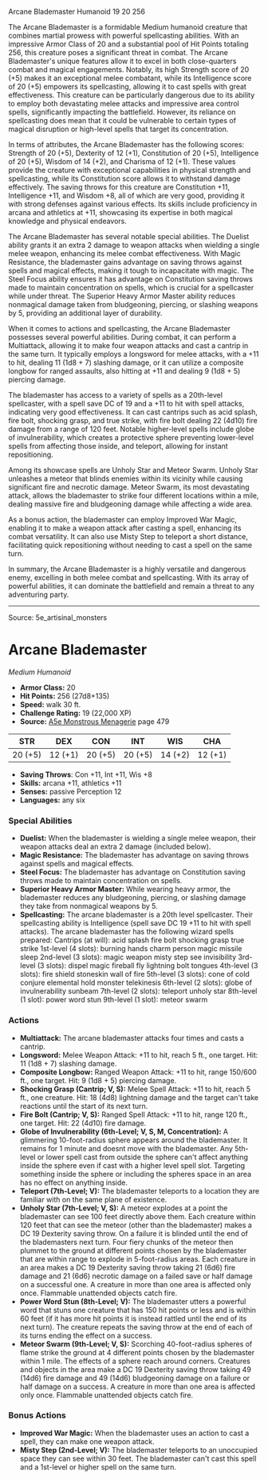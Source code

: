 <MonsterName/>Arcane Blademaster</MonsterName>
<CreatureType/>Humanoid</CreatureType>
<CR/>19</CR>
<AC/>20</AC>
<HP/>256</HP>
<summary>The Arcane Blademaster is a formidable Medium humanoid creature that combines martial prowess with powerful spellcasting abilities. With an impressive Armor Class of 20 and a substantial pool of Hit Points totaling 256, this creature poses a significant threat in combat. The Arcane Blademaster's unique features allow it to excel in both close-quarters combat and magical engagements. Notably, its high Strength score of 20 (+5) makes it an exceptional melee combatant, while its Intelligence score of 20 (+5) empowers its spellcasting, allowing it to cast spells with great effectiveness. This creature can be particularly dangerous due to its ability to employ both devastating melee attacks and impressive area control spells, significantly impacting the battlefield. However, its reliance on spellcasting does mean that it could be vulnerable to certain types of magical disruption or high-level spells that target its concentration.</summary>

<detail>

In terms of attributes, the Arcane Blademaster has the following scores: Strength of 20 (+5), Dexterity of 12 (+1), Constitution of 20 (+5), Intelligence of 20 (+5), Wisdom of 14 (+2), and Charisma of 12 (+1). These values provide the creature with exceptional capabilities in physical strength and spellcasting, while its Constitution score allows it to withstand damage effectively. The saving throws for this creature are Constitution +11, Intelligence +11, and Wisdom +8, all of which are very good, providing it with strong defenses against various effects. Its skills include proficiency in arcana and athletics at +11, showcasing its expertise in both magical knowledge and physical endeavors.

The Arcane Blademaster has several notable special abilities. The Duelist ability grants it an extra 2 damage to weapon attacks when wielding a single melee weapon, enhancing its melee combat effectiveness. With Magic Resistance, the blademaster gains advantage on saving throws against spells and magical effects, making it tough to incapacitate with magic. The Steel Focus ability ensures it has advantage on Constitution saving throws made to maintain concentration on spells, which is crucial for a spellcaster while under threat. The Superior Heavy Armor Master ability reduces nonmagical damage taken from bludgeoning, piercing, or slashing weapons by 5, providing an additional layer of durability.

When it comes to actions and spellcasting, the Arcane Blademaster possesses several powerful abilities. During combat, it can perform a Multiattack, allowing it to make four weapon attacks and cast a cantrip in the same turn. It typically employs a longsword for melee attacks, with a +11 to hit, dealing 11 (1d8 + 7) slashing damage, or it can utilize a composite longbow for ranged assaults, also hitting at +11 and dealing 9 (1d8 + 5) piercing damage.

The blademaster has access to a variety of spells as a 20th-level spellcaster, with a spell save DC of 19 and a +11 to hit with spell attacks, indicating very good effectiveness. It can cast cantrips such as acid splash, fire bolt, shocking grasp, and true strike, with fire bolt dealing 22 (4d10) fire damage from a range of 120 feet. Notable higher-level spells include globe of invulnerability, which creates a protective sphere preventing lower-level spells from affecting those inside, and teleport, allowing for instant repositioning.

Among its showcase spells are Unholy Star and Meteor Swarm. Unholy Star unleashes a meteor that blinds enemies within its vicinity while causing significant fire and necrotic damage. Meteor Swarm, its most devastating attack, allows the blademaster to strike four different locations within a mile, dealing massive fire and bludgeoning damage while affecting a wide area.

As a bonus action, the blademaster can employ Improved War Magic, enabling it to make a weapon attack after casting a spell, enhancing its combat versatility. It can also use Misty Step to teleport a short distance, facilitating quick repositioning without needing to cast a spell on the same turn.

In summary, the Arcane Blademaster is a highly versatile and dangerous enemy, excelling in both melee combat and spellcasting. With its array of powerful abilities, it can dominate the battlefield and remain a threat to any adventuring party.</detail>



---

Source: 5e_artisinal_monsters

# Arcane Blademaster

*Medium* *Humanoid*

- **Armor Class:** 20
- **Hit Points:** 256 (27d8+135)
- **Speed:** walk 30 ft.
- **Challenge Rating:** 19 (22,000 XP)
- **Source:** [A5e Monstrous Menagerie](https://enpublishingrpg.com/products/level-up-monstrous-menagerie-a5e) page 479

| STR | DEX | CON | INT | WIS | CHA |
| --- | --- | --- | --- | --- | --- |
| 20 (+5) | 12 (+1) | 20 (+5) | 20 (+5) | 14 (+2) | 12 (+1) |

- **Saving Throws**: Con +11, Int +11, Wis +8
- **Skills:** arcana +11, athletics +11
- **Senses:** passive Perception 12
- **Languages:** any six

### Special Abilities

- **Duelist:** When the blademaster is wielding a single melee weapon, their weapon attacks deal an extra 2 damage (included below).
- **Magic Resistance:** The blademaster has advantage on saving throws against spells and magical effects.
- **Steel Focus:** The blademaster has advantage on Constitution saving throws made to maintain concentration on spells.
- **Superior Heavy Armor Master:** While wearing heavy armor, the blademaster reduces any bludgeoning, piercing, or slashing damage they take from nonmagical weapons by 5.
- **Spellcasting:** The arcane blademaster is a 20th level spellcaster. Their spellcasting ability is Intelligence (spell save DC 19
 +11 to hit with spell attacks). The arcane blademaster has the following wizard spells prepared:
 Cantrips (at will): acid splash
 fire bolt
 shocking grasp
 true strike
 1st-level (4 slots): burning hands
 charm person
 magic missile
 sleep
 2nd-level (3 slots): magic weapon
 misty step
 see invisibility
 3rd-level (3 slots): dispel magic
 fireball
 fly
 lightning bolt
 tongues
 4th-level (3 slots): fire shield
 stoneskin
 wall of fire
 5th-level (3 slots): cone of cold
 conjure elemental
 hold monster
 telekinesis
 6th-level (2 slots): globe of invulnerability
 sunbeam
 7th-level (2 slots): teleport
 unholy star
 8th-level (1 slot): power word stun
 9th-level (1 slot): meteor swarm

### Actions

- **Multiattack:** The arcane blademaster attacks four times and casts a cantrip.
- **Longsword:** Melee Weapon Attack: +11 to hit, reach 5 ft., one target. Hit: 11 (1d8 + 7) slashing damage.
- **Composite Longbow:** Ranged Weapon Attack: +11 to hit, range 150/600 ft., one target. Hit: 9 (1d8 + 5) piercing damage.
- **Shocking Grasp (Cantrip; V, S):** Melee Spell Attack: +11 to hit, reach 5 ft., one creature. Hit: 18 (4d8) lightning damage  and the target can't take reactions until the start of its next turn.
- **Fire Bolt (Cantrip; V, S):** Ranged Spell Attack: +11 to hit, range 120 ft., one target. Hit: 22 (4d10) fire damage.
- **Globe of Invulnerability (6th-Level; V, S, M, Concentration):** A glimmering 10-foot-radius sphere appears around the blademaster. It remains for 1 minute and doesnt move with the blademaster. Any 5th-level or lower spell cast from outside the sphere can't affect anything inside the sphere  even if cast with a higher level spell slot. Targeting something inside the sphere or including the spheres space in an area has no effect on anything inside.
- **Teleport (7th-Level; V):** The blademaster teleports to a location they are familiar with on the same plane of existence.
- **Unholy Star (7th-Level; V, S):** A meteor explodes at a point the blademaster can see 100 feet directly above them. Each creature within 120 feet that can see the meteor (other than the blademaster) makes a DC 19 Dexterity saving throw. On a failure  it is blinded until the end of the blademasters next turn. Four fiery chunks of the meteor then plummet to the ground at different points chosen by the blademaster that are within range  to explode in 5-foot-radius areas. Each creature in an area makes a DC 19 Dexterity saving throw  taking 21 (6d6) fire damage and 21 (6d6) necrotic damage on a failed save or half damage on a successful one. A creature in more than one area is affected only once. Flammable unattended objects catch fire.
- **Power Word Stun (8th-Level; V):** The blademaster utters a powerful word that stuns one creature that has 150 hit points or less and is within 60 feet (if it has more hit points  it is instead rattled until the end of its next turn). The creature repeats the saving throw at the end of each of its turns  ending the effect on a success.
- **Meteor Swarm (9th-Level; V, S):** Scorching 40-foot-radius spheres of flame strike the ground at 4 different points chosen by the blademaster within 1 mile. The effects of a sphere reach around corners. Creatures and objects in the area make a DC 19 Dexterity saving throw  taking 49 (14d6) fire damage and 49 (14d6) bludgeoning damage on a failure or half damage on a success. A creature in more than one area is affected only once. Flammable unattended objects catch fire.

### Bonus Actions

- **Improved War Magic:** When the blademaster uses an action to cast a spell, they can make one weapon attack.
- **Misty Step (2nd-Level; V):** The blademaster teleports to an unoccupied space they can see within 30 feet. The blademaster can't cast this spell and a 1st-level or higher spell on the same turn.




